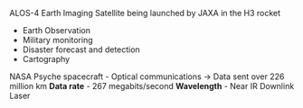 ALOS-4 Earth Imaging Satellite being launched by JAXA in the H3 rocket
- Earth Observation 
- Military monitoring
- Disaster forecast and detection
- Cartography

NASA Psyche spacecraft - Optical communications -> Data sent over 226 million km 
**Data rate** - 267 megabits/second
**Wavelength** - Near IR Downlink Laser
